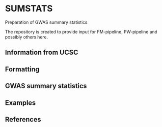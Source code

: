 # SUMSTATS

Preparation of GWAS summary statistics

The repository is created to provide input for FM-pipeline, PW-pipeline and possibly others here.

## Information from UCSC

## Formatting

## GWAS summary statistics

## Examples

## References
